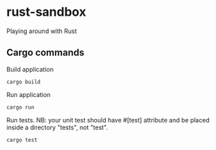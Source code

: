 # rust-sandbox
Playing around with Rust

## Cargo commands

Build application

```
cargo build
```

Run application

```
cargo run
```

Run tests. NB: your unit test should have #[test] attribute and be placed inside a directory "tests", not "test".

```
cargo test
```

